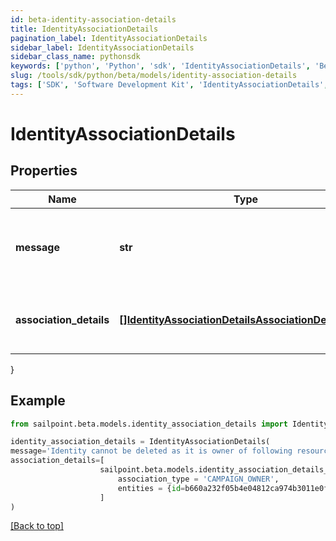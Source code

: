 ```yaml
---
id: beta-identity-association-details
title: IdentityAssociationDetails
pagination_label: IdentityAssociationDetails
sidebar_label: IdentityAssociationDetails
sidebar_class_name: pythonsdk
keywords: ['python', 'Python', 'sdk', 'IdentityAssociationDetails', 'BetaIdentityAssociationDetails'] 
slug: /tools/sdk/python/beta/models/identity-association-details
tags: ['SDK', 'Software Development Kit', 'IdentityAssociationDetails', 'BetaIdentityAssociationDetails']
---
```


# IdentityAssociationDetails


## Properties

Name | Type | Description | Notes
------------ | ------------- | ------------- | -------------
**message** | **str** | any additional context information of the http call result | [optional] 
**association_details** | [**[]IdentityAssociationDetailsAssociationDetailsInner**](identity-association-details-association-details-inner) | list of all the resource associations for the identity | [optional] 
}

## Example

```python
from sailpoint.beta.models.identity_association_details import IdentityAssociationDetails

identity_association_details = IdentityAssociationDetails(
message='Identity cannot be deleted as it is owner of following resources',
association_details=[
                    sailpoint.beta.models.identity_association_details_association_details_inner.IdentityAssociationDetails_associationDetails_inner(
                        association_type = 'CAMPAIGN_OWNER', 
                        entities = {id=b660a232f05b4e04812ca974b3011e0f, name=Gaston.800ddf9640a, type=CAMPAIGN_CAMPAIGNER}, )
                    ]
)

```
[[Back to top]](#) 

